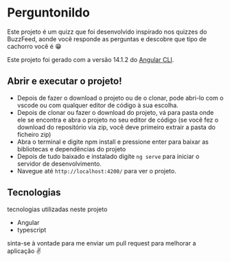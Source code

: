 # Perguntonildo
Este projeto é um quizz que foi desenvolvido inspirado nos quizzes do BuzzFeed, aonde você responde as perguntas e descobre que tipo de cachorro você é 😁

Este projeto foi gerado com a versão 14.1.2 do [Angular CLI](https://github.com/angular/angular-cli).

## Abrir e executar o projeto!

- Depois de fazer o download o projeto ou de o clonar, pode abri-lo com o vscode ou com qualquer editor de código à sua escolha.
- Depois de clonar ou fazer o download do projeto, vá para pasta onde ele se encontra e abra o projeto no seu editor de código (se você fez o download do repositório via zip, você deve primeiro extrair a pasta do ficheiro zip)
- Abra o terminal e digite npm install e pressione enter para baixar as bibliotecas e dependências do projeto
- Depois de tudo baixado e instalado digite `ng serve` para iniciar o servidor de desenvolvimento.
- Navegue até `http://localhost:4200/` para ver o projeto.

## Tecnologias

tecnologias utilizadas neste projeto

- Angular
- typescript

sinta-se à vontade para me enviar um pull request para melhorar a aplicação ✌
